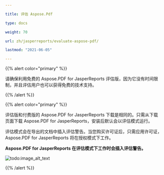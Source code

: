```yaml
---

title: 评估 Aspose.Pdf 

type: docs

weight: 70

url: zh/jasperreports/evaluate-aspose-pdf/

lastmod: "2021-06-05"

---
```




{{% alert color="primary" %}}



请确保利用免费的 Aspose.PDF for JasperReports 评估版，因为它没有时间限制，并且评估用户也可以获得免费的技术支持。



{{% /alert %}}



{{% alert color="primary" %}}



评估版和付费版的 Aspose.PDF for JasperReports 下载是相同的。只需从下载页面下载 Aspose.PDF for JasperReports，安装后默认会以评估模式运行。



评估模式会在导出的文档中插入评估警告。当您购买许可证后，只需应用许可证，Aspose.PDF for JasperReports 将在授权模式下工作。



**Aspose.PDF for JasperReports 在评估模式下工作时会插入评估警告。**





![todo:image_alt_text](evaluate-aspose-pdf_1.png)



{{% /alert %}}